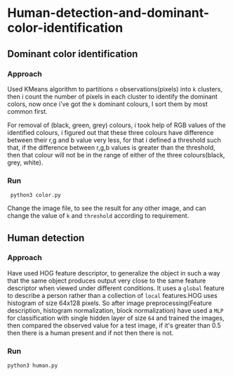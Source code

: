 # Human-detection-and-dominant-color-identification

## Dominant color identification
### Approach
Used KMeans algorithm to partitions `n` observations(pixels) into `k` clusters, then i count the number of pixels in each cluster to identify the dominant colors, now once i've got the `k` dominant colours, I sort them by most common first.

For removal of (black, green, grey) colours, i took help of RGB values of the identified colours, i figured out that these three colours have difference between their r,g and b value very less, for that i defined a threshold such that, if the difference between r,g,b values is greater than the threshold, then that colour will not be in the range of either of the three colours(black, grey, white).

### Run
``` python3 color.py```

Change the image file, to see the result for any other image, and can change the value of `k` and `threshold` according to requirement.





## Human detection

### Approach
Have used HOG feature descriptor, to generalize the object in such a way that the same object produces output very close to the same feature descriptor when viewed under different conditions. It uses a `global` feature to describe a person rather than a collection of `local` features.HOG uses histogram of size 64x128 pixels. So after image preprocessing(Feature description, histogram normalization, block normalization) have used a `MLP` for classification with single hidden layer of size `64` and trained the images, then compared the observed value for a test image, if it's greater than 0.5 then there is a human present and if not then there is not.

### Run 
```python3 human.py```
